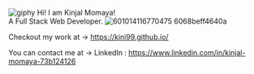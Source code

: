 ![giphy](https://user-images.githubusercontent.com/118278010/232539626-9ae41e45-b0de-4572-bc88-2933805a319d.gif)
Hi! I am Kinjal Momaya! 
<br>
A Full Stack Web Developer.
![601014116770475 6068beff4640a](https://user-images.githubusercontent.com/118278010/232540041-6e79a69d-80b2-40a5-b878-e4abcbb12f64.gif)

Checkout my work at -> https://kini99.github.io/

You can contact me at
-> LinkedIn : https://www.linkedin.com/in/kinjal-momaya-73b124126

